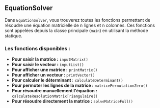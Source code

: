 ## EquationSolver

Dans `EquationSolver`, vous trouverez toutes les fonctions permettant de résoudre une équation matricielle de n lignes et n colonnes. Ces fonctions sont appelées depuis la classe principale (`main`) en utilisant la méthode statique.

### Les fonctions disponibles :

- **Pour saisir la matrice :** `inputMatrix()`
- **Pour saisir le vecteur :** `inputList()`
- **Pour afficher une matrice :** `printMatrix()`
- **Pour afficher un vecteur :** `printVector()`
- **Pour calculer le déterminant :** `calculateDeterminant()`
- **Pour permuter les lignes de la matrice :** `matricePermutationZero()`
- **Pour résoudre manuellement l'équation :** `calculateResolutionMatrixTriangulaire()`
- **Pour résoudre directement la matrice :** `solveMatriceFull()`
